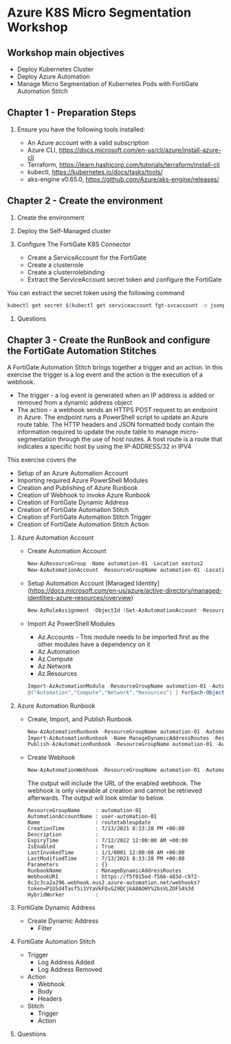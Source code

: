 # Azure K8S Micro Segmentation Workshop

## Workshop main objectives

* Deploy Kubernetes Cluster
* Deploy Azure Automation
* Manage Micro Segmentation of Kubernetes Pods with FortiGate Automation Stitch

## Chapter 1 - Preparation Steps

1. Ensure you have the following tools installed:

    * An Azure account with a valid subscription
    * Azure CLI,  <https://docs.microsoft.com/en-us/cli/azure/install-azure-cli>
    * Terraform, <https://learn.hashicorp.com/tutorials/terraform/install-cli>
    * kubectl,  <https://kubernetes.io/docs/tasks/tools/>
    * aks-engine v0.65.0, <https://github.com/Azure/aks-engine/releases/>

## Chapter 2 - Create the environment

1. Create the environment
1. Deploy the Self-Managed cluster
1. Configure The FortiGate K8S Connector

    * Create a ServiceAccount for the FortiGate
    * Create a clusterrole
    * Create a clusterrolebinding
    * Extract the ServiceAccount secret token and configure the FortiGate

You can extract the secret token using the following command

```bash
kubectl get secret $(kubectl get serviceaccount fgt-svcaccount -o jsonpath='{range .secrets[*]}{.name}{"\n"}{end}' | grep token) -o go-template='{{.data.token | base64decode}}' && echo
```

1. Questions

## Chapter 3 - Create the RunBook and configure the FortiGate Automation Stitches

A FortiGate Automation Stitch brings together a trigger and an action. In this exercise the trigger is a log event and the action is the execution of a webhook.

* The trigger - a log event is generated when an IP address is added or removed from a dynamic address object
* The action - a webhook sends an HTTPS POST request to an endpoint in Azure. The endpoint runs a PowerShell script to update an Azure route table. The HTTP headers and JSON formatted body contain the information required to update the route table to manage micro-segmentation through the use of host routes. A host route is a route that indicates a specific host by using the IP-ADDRESS/32 in IPV4

This exercise covers the

* Setup of an Azure Automation Account
* Importing required Azure PowerShell Modules
* Creation and Publishing of Azure Runbook
* Creation of Webhook to invoke Azure Runbook
* Creation of FortiGate Dynamic Address
* Creation of FortiGate Automation Stitch
* Creation of FortiGate Automation Stitch Trigger
* Creation of FortiGate Automation Stitch Action

1. Azure Automation Account
    * Create Automation Account

        ```PowerShell
        New-AzResourceGroup -Name automation-01 -Location eastus2
        New-AzAutomationAccount -ResourceGroupName automation-01 -Location eastus2 -Name user-automation-01  -AssignSystemIdentity -Plan Basic
        ```

    * Setup Automation Account [Managed Identity] (<https://docs.microsoft.com/en-us/azure/active-directory/managed-identities-azure-resources/overview>)

        ```PowerShell
        New-AzRoleAssignment -ObjectId (Get-AzAutomationAccount -ResourceGroupName automation-01 -Name user-automation-01).Identity.PrincipalId -RoleDefinitionName "Contributor"
        ```

    * Import Az PowerShell Modules
        * Az.Accounts - This module needs to be imported first as the other modules have a dependency on it
        * Az.Automation
        * Az.Compute
        * Az.Network
        * Az.Resources

        ```PowerShell
        Import-AzAutomationModule -ResourceGroupName automation-01 -AutomationAccountName user-automation-01 -Name Az.Accounts  -ContentLinkUri https://www.powershellgallery.com/api/v2/package/Az.Accounts
        @("Automation","Compute","Network","Resources") | ForEach-Object {Import-AzAutomationModule -ResourceGroupName automation-01 -AutomationAccountName user-automation-01 -Name Az.$_  -ContentLinkUri https://www.powershellgallery.com/api/v2/package/Az.$_}
        ```

2. Azure Automation Runbook
    * Create, Import, and Publish Runbook

        ```PowerShell
        New-AzAutomationRunbook -ResourceGroupName automation-01 -AutomationAccountName user-automation-01 -Name ManageDynamicAddressRoutes -Type PowerShell
        Import-AzAutomationRunbook -Name ManageDynamicAddressRoutes -ResourceGroupName automation-01 -AutomationAccountName user-automation-01 -Path .\ManageDynamicAddressRoutes.ps1 -Type PowerShell –Force
        Publish-AzAutomationRunbook -ResourceGroupName automation-01 -AutomationAccountName user-automation-01 -Name ManageDynamicAddressRoutes
        ```

    * Create Webhook

        ```PowerShell
        New-AzAutomationWebhook -ResourceGroupName automation-01 -AutomationAccountName user-automation-01 -RunbookName ManageDynamicAddressRoutes -Name routetableupdate -IsEnabled $True -ExpiryTime "07/12/2022" -Force
        ```

        The output will include the URL of the enabled webhook. The webhook is only viewable at creation and cannot be retrieved afterwards. The output will look similar to below.

        ```text
        ResourceGroupName     : automation-01
        AutomationAccountName : user-automation-01
        Name                  : routetableupdate
        CreationTime          : 7/13/2021 8:33:28 PM +00:00
        Description           :
        ExpiryTime            : 7/12/2022 12:00:00 AM +00:00
        IsEnabled             : True
        LastInvokedTime       : 1/1/0001 12:00:00 AM +00:00
        LastModifiedTime      : 7/13/2021 8:33:28 PM +00:00
        Parameters            : {}
        RunbookName           : ManageDynamicAddressRoutes
        WebhookURI            : https://f5f015ed-f566-483d-c972-0c2c3ca2a296.webhook.eus2.azure-automation.net/webhooks?token=P1GSd4Tasf5i1VYaVkFQvG29QCjkA8AOHY%2bsVLZOFSA%3d
        HybridWorker          :
        ```

3. FortiGate Dynamic Address
    * Create Dynamic Address
        * Filter
4. FortiGate Automation Stitch
    * Trigger
        * Log Address Added
        * Log Address Removed
    * Action
        * Webhook
        * Body
        * Headers
    * Stitch
        * Trigger
        * Action

5. Questions
